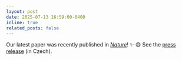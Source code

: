 ```yaml
---
layout: post
date: 2025-07-13 16:59:00-0400
inline: true
related_posts: false
---
```


Our latest paper was recently published in [*Nature*](https://doi.org/10.1038/s41586-025-09189-3)! :sparkles: :smile: See the [press release](https://prf.osu.cz/31860/nova-geneticka-studie-odhaluje-praveke-koreny-finu-estoncu-a-madaru/) (in Czech).
